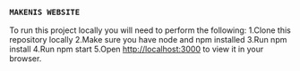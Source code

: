 ### `MAKENIS WEBSITE`

To run this project locally you will need to perform the following:
    1.Clone this repository locally
    2.Make sure you have node and npm installed
    3.Run npm install
    4.Run npm start
    5.Open [http://localhost:3000](http://localhost:3000) to view it in your browser.
